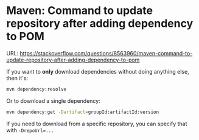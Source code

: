 # Maven: Command to update repository after adding dependency to POM

URL: https://stackoverflow.com/questions/8563960/maven-command-to-update-repository-after-adding-dependency-to-pom


If you want to **only** download dependencies without doing anything else, then it's:

```bash
mvn dependency:resolve
```

Or to download a single dependency:

```bash
mvn dependency:get -Dartifact=groupId:artifactId:version
```

If you need to download from a specific repository, you can specify that with `-DrepoUrl=...`




